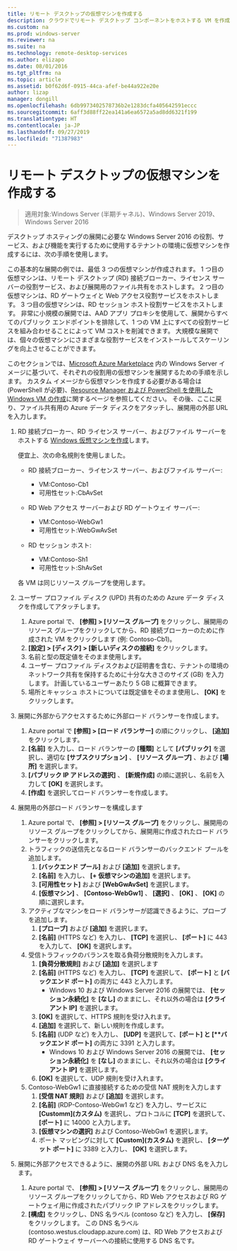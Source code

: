 ```yaml
---
title: リモート デスクトップの仮想マシンを作成する
description: クラウドでリモート デスクトップ コンポーネントをホストする VM を作成します。
ms.custom: na
ms.prod: windows-server
ms.reviewer: na
ms.suite: na
ms.technology: remote-desktop-services
ms.author: elizapo
ms.date: 08/01/2016
ms.tgt_pltfrm: na
ms.topic: article
ms.assetid: b0f62d6f-0915-44ca-afef-be44a922e20e
author: lizap
manager: dongill
ms.openlocfilehash: 6db9973402578736b2e1283dcfa405642591eccc
ms.sourcegitcommit: 6aff3d88ff22ea141a6ea6572a5ad8dd6321f199
ms.translationtype: HT
ms.contentlocale: ja-JP
ms.lasthandoff: 09/27/2019
ms.locfileid: "71387983"
---
```

# <a name="create-virtual-machines-for-remote-desktop"></a>リモート デスクトップの仮想マシンを作成する

>適用対象:Windows Server (半期チャネル)、Windows Server 2019、Windows Server 2016

デスクトップ ホスティングの展開に必要な Windows Server 2016 の役割、サービス、および機能を実行するために使用するテナントの環境に仮想マシンを作成するには、次の手順を使用します。   
  
この基本的な展開の例では、最低 3 つの仮想マシンが作成されます。 1 つ目の仮想マシンは、リモート デスクトップ (RD) 接続ブローカー、ライセンス サーバーの役割サービス、および展開用のファイル共有をホストします。 2 つ目の仮想マシンは、RD ゲートウェイと Web アクセス役割サービスをホストします。  3 つ目の仮想マシンは、RD セッション ホスト役割サービスをホストします。 非常に小規模の展開では、AAD アプリ プロキシを使用して、展開からすべてのパブリック エンドポイントを排除して、1 つの VM 上にすべての役割サービスを組み合わせることによって VM コストを削減できます。 大規模な展開では、個々の仮想マシンにさまざまな役割サービスをインストールしてスケーリングを向上させることができます。  
  
このセクションでは、[Microsoft Azure Marketplace](https://azure.microsoft.com/marketplace/) 内の Windows Server イメージに基づいて、それぞれの役割用の仮想マシンを展開するための手順を示します。 カスタム イメージから仮想マシンを作成する必要がある場合は (PowerShell が必要)、[Resource Manager および PowerShell を使用した Windows VM の作成](https://azure.microsoft.com/documentation/articles/virtual-machines-windows-ps-create/)に関するページを参照してください。 その後、ここに戻り、ファイル共有用の Azure データ ディスクをアタッチし、展開用の外部 URL を入力します。  
  
1. RD 接続ブローカー、RD ライセンス サーバー、およびファイル サーバーをホストする [Windows 仮想マシンを作成](https://azure.microsoft.com/documentation/articles/virtual-machines-windows-hero-tutorial/)します。  
  
   便宜上、次の命名規則を使用しました。  
   - RD 接続ブローカー、ライセンス サーバー、およびファイル サーバー:   
       - VM:Contoso-Cb1  
       - 可用性セット:CbAvSet    
   - RD Web アクセス サーバーおよび RD ゲートウェイ サーバー:   
       - VM:Contoso-WebGw1  
       - 可用性セット:WebGwAvSet  
          
   - RD セッション ホスト:   
       - VM:Contoso-Sh1  
       - 可用性セット:ShAvSet  
          
   各 VM は同じリソース グループを使用します。  
2. ユーザー プロファイル ディスク (UPD) 共有のための Azure データ ディスクを作成してアタッチします。  
   1.  Azure portal で、 **[参照] > [リソース グループ]** をクリックし、展開用のリソース グループをクリックしてから、RD 接続ブローカーのために作成された VM をクリックします (例: Contoso-Cb1)。  
   2.  **[設定] > [ディスク] > [新しいディスクの接続]** をクリックします。  
   3.  名前と型の既定値をそのまま使用します。  
   4.  ユーザー プロファイル ディスクおよび証明書を含む、テナントの環境のネットワーク共有を保持するために十分な大きさのサイズ (GB) を入力します。 計画しているユーザーあたり 5 GB に概算できます。  
   5.  場所とキャッシュ ホストについては既定値をそのまま使用し、 **[OK]** をクリックします。  
3. 展開に外部からアクセスするために外部ロード バランサーを作成します。
   1. Azure portal で **[参照] > [ロード バランサー]** の順にクリックし、 **[追加]** をクリックします。
   2. **[名前]** を入力し、ロード バランサーの **[種類]** として **[パブリック]** を選択し、適切な **[サブスクリプション]** 、 **[リソース グループ]** 、および **[場所]** を選択します。
   3. **[パブリック IP アドレスの選択]** 、 **[新規作成]** の順に選択し、名前を入力して **[OK]** を選択します。
   4. **[作成]** を選択してロード バランサーを作成します。
4. 展開用の外部ロード バランサーを構成します
   1. Azure portal で、 **[参照] > [リソース グループ]** をクリックし、展開用のリソース グループをクリックしてから、展開用に作成されたロード バランサーをクリックします。
   2. トラフィックの送信先となるロード バランサーのバックエンド プールを追加します。
       1. **[バックエンド プール]** および **[追加]** を選択します。
       2. **[名前]** を入力し、 **[\+ 仮想マシンの追加]** を選択します。
       3. **[可用性セット]** および **[WebGwAvSet]** を選択します。
       4. **[仮想マシン]** 、 **[Contoso-WebGw1]** 、 **[選択]** 、 **[OK]** 、 **[OK]** の順に選択します。
   3. アクティブなマシンをロード バランサーが認識できるように、プローブを追加します。
       1. **[プローブ]** および **[追加]** を選択します。
       2. **[名前]** (HTTPS など) を入力し、 **[TCP]** を選択し、 **[ポート]** に 443 を入力して、 **[OK]** を選択します。
   4. 受信トラフィックのバランスを取る負荷分散規則を入力します。
      1. **[負荷分散規則]** および **[追加]** を選択します
      2. **[名前]** (HTTPS など) を入力し、 **[TCP]** を選択して、 **[ポート]** と **[バックエンド ポート]** の両方に 443 と入力します。
          - Windows 10 および Windows Server 2016 の展開では、 **[セッション永続化]** を **[なし]** のままにし、それ以外の場合は **[クライアント IP]** を選択します。
      3. **[OK]** を選択して、HTTPS 規則を受け入れます。
      4. **[追加]** を選択して、新しい規則を作成します。
      5. **[名前]** (UDP など) を入力し、 **[UDP]** を選択して、<strong>[ポート] と [**バックエンド ポート]</strong> の両方に 3391 と入力します。
          - Windows 10 および Windows Server 2016 の展開では、 **[セッション永続化]** を **[なし]** のままにし、それ以外の場合は **[クライアント IP]** を選択します。
      6. **[OK]** を選択して、UDP 規則を受け入れます。
   5. Contoso-WebGw1 に直接接続するための受信 NAT 規則を入力します
       1. **[受信 NAT 規則]** および **[追加]** を選択します。
       2. **[名前]** (RDP-Contoso-WebGw1 など) を入力し、サービスに **[Customm]\(カスタム\)** を選択し、プロトコルに **[TCP]** を選択して、 **[ポート]** に 14000 と入力します。
       3. **[仮想マシンの選択]** および Contoso-WebGw1 を選択します。
       4. ポート マッピングに対して **[Custom]\(カスタム\)** を選択し、 **[ターゲット ポート]** に 3389 と入力し、 **[OK]** を選択します。
5. 展開に外部アクセスできるように、展開の外部 URL および DNS 名を入力します。  
   1.  Azure portal で、 **[参照] > [リソース グループ]** をクリックし、展開用のリソース グループをクリックしてから、RD Web アクセスおよび RG ゲートウェイ用に作成されたパブリック IP アドレスをクリックします。  
   2.  **[構成]** をクリックし、DNS 名ラベル (contoso など) を入力し、 **[保存]** をクリックします。 この DNS 名ラベル (contoso.westus.cloudapp.azure.com) は、RD Web アクセスおよび RD ゲートウェイ サーバーへの接続に使用する DNS 名です。  

